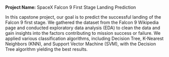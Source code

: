 **Project Name:** SpaceX Falcon 9 First Stage Landing Prediction

In this capstone project, our goal is to predict the successful landing of the Falcon 9 first stage. We gathered the dataset from the Falcon 9 Wikipedia page and conducted exploratory data analysis (EDA) to clean the data and gain insights into the factors contributing to mission success or failure. We applied various classification algorithms, including Decision Tree, K-Nearest Neighbors (KNN), and Support Vector Machine (SVM), with the Decision Tree algorithm yielding the best results.
